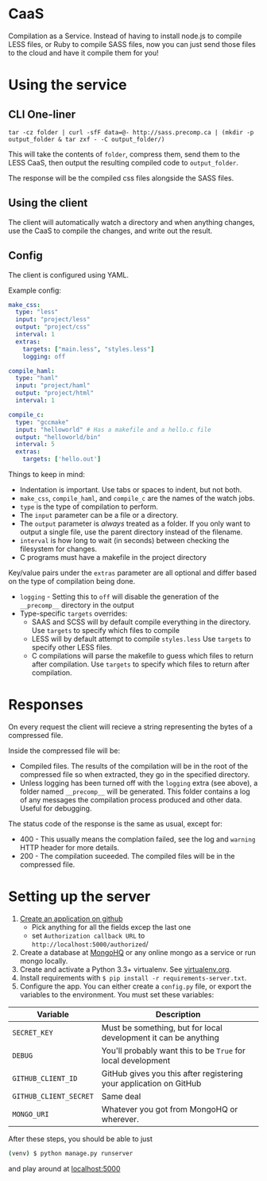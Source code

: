 CaaS
====

Compilation as a Service. Instead of having to install node.js to compile LESS
files, or Ruby to compile SASS files, now you can just send those files to the
cloud and have it compile them for you!

Using the service
=================

CLI One-liner
-------------
    tar -cz folder | curl -sfF data=@- http://sass.precomp.ca | (mkdir -p output_folder & tar zxf - -C output_folder/)

This will take the contents of `folder`, compress them, send them to the
LESS CaaS, then output the resulting compiled code to `output_folder`.

The response will be the compiled css files alongside the SASS files.

Using the client
----------------
The client will automatically watch a directory and when anything changes,
use the CaaS to compile the changes, and write out the result.

Config
------
The client is configured using YAML.

Example config:

```yaml
make_css:
  type: "less"
  input: "project/less"
  output: "project/css"
  interval: 1
  extras:
    targets: ["main.less", "styles.less"]
    logging: off

compile_haml:
  type: "haml"
  input: "project/haml"
  output: "project/html"
  interval: 1

compile_c:
  type: "gccmake"
  input: "helloworld" # Has a makefile and a hello.c file
  output: "helloworld/bin"
  interval: 5
  extras:
    targets: ['hello.out']
```

Things to keep in mind:
- Indentation is important. Use tabs or spaces to indent, but not both.
- `make_css`, `compile_haml`, and `compile_c` are the names of the watch jobs.
- `type` is the type of compilation to perform.
- The `input` parameter can be a file or a directory.
- The `output` parameter is _always_ treated as a folder.
  If you only want to output a single file, use the parent directory instead of the filename.
- `interval` is how long to wait (in seconds) between checking the filesystem for changes.
- C programs must have a makefile in the project directory

Key/value pairs under the `extras` parameter are all optional and differ based on the type of compilation being done.
- `logging` - Setting this to `off` will disable the generation of the `__precomp__` directory in the output
- Type-specific `targets` overrides:
  - SAAS and SCSS will by default compile everything in the directory.
    Use `targets` to specify which files to compile
  - LESS will by default attempt to compile `styles.less`
    Use `targets` to specify other LESS files.
  - C compilations will parse the makefile to guess which files to return after compilation.
    Use `targets` to specify which files to return after compilation.


Responses
=========
On every request the client will recieve a string representing the bytes of a
compressed file.

Inside the compressed file will be:
- Compiled files. The results of the compilation will be in the root of the
  compressed file so when extracted, they go in the specified directory.
- Unless logging has been turned off with the `logging` extra (see above),
  a folder named `__precomp__` will be generated. This folder contains a log
  of any messages the compilation process produced and other data.
  Useful for debugging.

The status code of the response is the same as usual, except for:
- 400 - This usually means the complation failed, see the log and `warning`
  HTTP header for more details.
- 200 - The compilation suceeded. The compiled files will be in the compressed file.


Setting up the server
=====================

 1. [Create an application on github](https://github.com/settings/applications/new)
    * Pick anything for all the fields excep the last one
    * set `Authorization callback URL` to `http://localhost:5000/authorized`/
 2. Create a database at [MongoHQ](https://www.mongohq.com/home) or any online mongo as a service or run mongo locally.
 3. Create and activate a Python 3.3+ virtualenv. See [virtualenv.org](http://www.virtualenv.org/en/latest/).
 4. Install requirements with `$ pip install -r requirements-server.txt`.
 5. Configure the app. You can either create a `config.py` file, or export the variables to the environment. You must set these variables:

Variable            | Description
--------------------|------------
`SECRET_KEY`        | Must be something, but for local development it can be anything
`DEBUG`             | You'll probably want this to be `True` for local development
`GITHUB_CLIENT_ID`  | GitHub gives you this after registering your application on GitHub
`GITHUB_CLIENT_SECRET` | Same deal
`MONGO_URI`         | Whatever you got from MongoHQ or wherever.

After these steps, you should be able to just

```bash
(venv) $ python manage.py runserver
```

and play around at [localhost:5000](http://localhost:5000)
